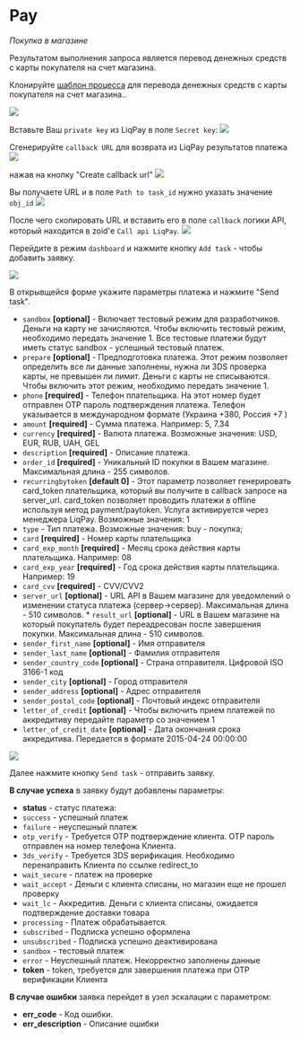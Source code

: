 # Pay

*Покупка в магазине*

Результатом выполнения запроса является перевод денежных средств с карты покупателя на счет магазина.

Клонируйте [шаблон процесса](https://www.corezoid.com/admin/edit_conv/27726/5060) для перевода денежных средств с карты покупателя на счет магазина..


![](../img/mandrill_copy_conveyor.png)

Вставьте Ваш `private key` из LiqPay в поле `Secret key`:
![](../img/api_secret_outer.png)

Сгенерируйте `callback URL` для возврата из LiqPay результатов платежа
![](../img/LiqPay_callback_url.png)

нажав на кнопку "Create callback url"
![](../img/LiqPay_callback_url_generate.png)

Вы получаете URL и в поле `Path to task_id` нужно указать значение `obj_id`
![](../img/LiqPay_callback_url_copy.png)

После чего скопировать URL и вставить его в поле `callback` логики API, который находится в zoid'е `Call api LiqPay`.
![](../img/LiqPay_callback_url_insert.png)

Перейдите в режим `dashboard` и нажмите кнопку `Add task` - чтобы добавить  заявку.

![](../img/mandrill_dashboard.png)

В открывщейся форме укажите параметры платежа и нажмите "Send task".

* `sandbox` **[optional]** - Включает тестовый режим для разработчиков. Деньги на карту не зачисляются. Чтобы включить тестовый режим, необходимо передать значение 1. Все тестовые платежи будут иметь статус sandbox - успешный тестовый платеж.
* `prepare` **[optional]** - Предподготовка платежа. Этот режим позволяет определить все ли данные заполнены, нужна ли 3DS проверка карты, не превышен ли лимит. Деньги с карты не списываются. Чтобы включить этот режим, необходимо передать значение 1.     
* `phone` **[required]** - Телефон плательщика. На этот номер будет отправлен OTP пароль подтверждения платежа. Телефон указывается в международном формате (Украина +380, Россия +7 ) 
* `amount` **[required]** - Сумма платежа. Например: 5, 7.34 
* `currency` **[required]** - Валюта платежа. Возможные значения: USD, EUR, RUB, UAH, GEL 
* `description` **[required]** - Описание платежа. 
* `order_id` **[required]** - Уникальный ID покупки в Вашем магазине. Максимальная длина - 255 символов. 
* `recurringbytoken` **[default 0]** - Этот параметр позволяет генерировать card_token плательщика, который вы получите в callback запросе на server_url. card_token позволяет проводить платежи в offline используя метод payment/paytoken. Услуга активируется через менеджера LiqPay. Возможные значения: 1
* `type` - Тип платежа. Возможные значения: buy - покупка; 
* `card` **[required]** - Номер карты плательщика 
* `card_exp_month` **[required]** - Месяц срока действия карты плательщика. Например: 08 
* `card_exp_year` **[required]** - Год срока действия карты плательщика. Например: 19 
* `card_cvv` **[required]** - CVV/CVV2 
* `server_url` **[optional]** - URL API в Вашем магазине для уведомлений о изменении статуса платежа (сервер->сервер). Максимальная длина - 510 символов. * `result_url` **[optional]** - URL в Вашем магазине на который покупатель будет переадресован после завершения покупки. Максимальная длина - 510 символов.
* `sender_first_name` **[optional]** - Имя отправителя
* `sender_last_name` **[optional]** - Фамилия отправителя
* `sender_country_code` **[optional]** - Страна отправителя. Цифровой ISO 3166-1 код
* `sender_city` **[optional]** - Город отправителя     
* `sender_address` **[optional]** - Адрес отправителя
* `sender_postal_code` **[optional]** - Почтовый индекс отправителя 
* `letter_of_credit` **[optional]** - Чтобы включить прием платежей по аккредитиву передайте параметр со значением 1     
* `letter_of_credit_date` **[optional]** - Дата окончания срока аккредитива. Передается в формате 2015-04-24 00:00:00     

![](../img/pay_task.png)

Далее нажмите кнопку `Send task` - отправить заявку.

**В случае успеха** в заявку будут добавлены параметры:
* **status**  - cтатус платежа:
 * `success` - успешный платеж
 * `failure` - неуспешный платеж
 * `otp_verify` - Требуется OTP подтверждение клиента. OTP пароль
   отправлен на номер телефона Клиента.
 * `3ds_verify` - Требуется 3DS верификация. Необходимо
   перенаправить Клиента по ссылке redirect_to
 * `wait_secure` - платеж на проверке
 * `wait_accept` - Деньги с клиента списаны, но магазин еще не
   прошел проверку
 * `wait_lc` - Аккредитив. Деньги с клиента списаны, ожидается
   подтверждение доставки товара
 * `processing` - Платеж обрабатывается.
 * `subscribed` - Подписка успешно оформлена
 * `unsubscribed` - Подписка успешно деактивирована
 * `sandbox` - тестовый платеж
 * `error` - Неуспешный платеж. Некорректно заполнены данные
* **token** - token, требуется для завершения платежа при OTP верификации Клиента     

**В случае ошибки** заявка перейдет в узел эскалации с параметром:
* **err_code** - Код ошибки.     
* **err_description** - Описание ошибки   


